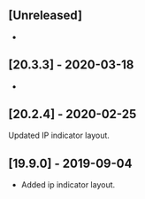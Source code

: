 ## [Unreleased]
- 

## [20.3.3] - 2020-03-18
-

## [20.2.4] - 2020-02-25
Updated IP indicator layout.

## [19.9.0] - 2019-09-04
- Added ip indicator layout.
